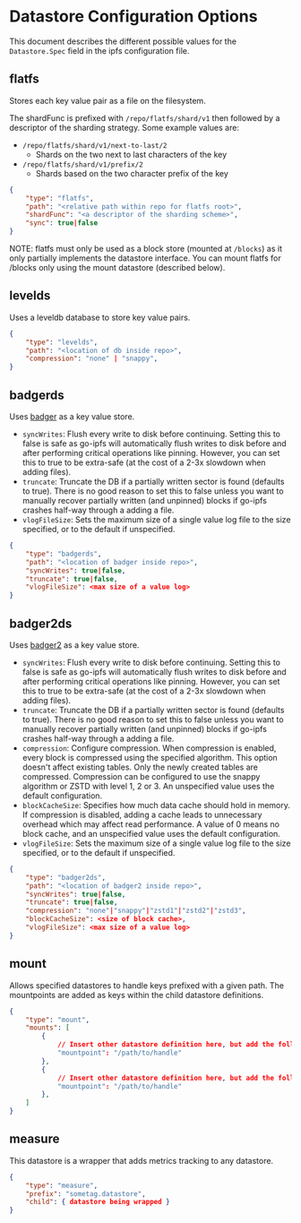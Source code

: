 # Datastore Configuration Options

This document describes the different possible values for the `Datastore.Spec`
field in the ipfs configuration file.

## flatfs

Stores each key value pair as a file on the filesystem.

The shardFunc is prefixed with `/repo/flatfs/shard/v1` then followed by a descriptor of the sharding strategy. Some example values are:
- `/repo/flatfs/shard/v1/next-to-last/2`
  - Shards on the two next to last characters of the key
- `/repo/flatfs/shard/v1/prefix/2`
  - Shards based on the two character prefix of the key

```json
{
	"type": "flatfs",
	"path": "<relative path within repo for flatfs root>",
	"shardFunc": "<a descriptor of the sharding scheme>",
	"sync": true|false
}
```

NOTE: flatfs must only be used as a block store (mounted at `/blocks`) as it only partially implements the datastore interface. You can mount flatfs for /blocks only using the mount datastore (described below).

## levelds
Uses a leveldb database to store key value pairs.

```json
{
	"type": "levelds",
	"path": "<location of db inside repo>",
	"compression": "none" | "snappy",
}
```

## badgerds

Uses [badger](https://github.com/dgraph-io/badger) as a key value store.

* `syncWrites`: Flush every write to disk before continuing. Setting this to false is safe as go-ipfs will automatically flush writes to disk before and after performing critical operations like pinning. However, you can set this to true to be extra-safe (at the cost of a 2-3x slowdown when adding files).
* `truncate`: Truncate the DB if a partially written sector is found (defaults to true). There is no good reason to set this to false unless you want to manually recover partially written (and unpinned) blocks if go-ipfs crashes half-way through a adding a file.
* `vlogFileSize`: Sets the maximum size of a single value log file to the size specified, or to the default if unspecified.

```json
{
	"type": "badgerds",
	"path": "<location of badger inside repo>",
	"syncWrites": true|false,
	"truncate": true|false,
	"vlogFileSize": <max size of a value log>
}
```

## badger2ds

Uses [badger2](https://github.com/dgraph-io/badger) as a key value store.

* `syncWrites`: Flush every write to disk before continuing. Setting this to false is safe as go-ipfs will automatically flush writes to disk before and after performing critical operations like pinning. However, you can set this to true to be extra-safe (at the cost of a 2-3x slowdown when adding files).
* `truncate`: Truncate the DB if a partially written sector is found (defaults to true). There is no good reason to set this to false unless you want to manually recover partially written (and unpinned) blocks if go-ipfs crashes half-way through a adding a file.
* `compression`: Configure compression. When compression is enabled, every block is compressed using the specified algorithm. This option doesn't affect existing tables. Only the newly created tables are compressed. Compression can be configured to use the snappy algorithm or ZSTD with level 1, 2 or 3.  An unspecified value uses the default configuration.
* `blockCacheSize`: Specifies how much data cache should hold in memory. If compression is disabled, adding a cache leads to unnecessary overhead which may affect read performance. A value of 0 means no block cache, and an unspecified value uses the default configuration.
* `vlogFileSize`: Sets the maximum size of a single value log file to the size specified, or to the default if unspecified.

```json
{
	"type": "badger2ds",
	"path": "<location of badger2 inside repo>",
	"syncWrites": true|false,
	"truncate": true|false,
	"compression": "none"|"snappy"|"zstd1"|"zstd2"|"zstd3",
	"blockCacheSize": <size of block cache>,
	"vlogFileSize": <max size of a value log>
}
```

## mount

Allows specified datastores to handle keys prefixed with a given path.
The mountpoints are added as keys within the child datastore definitions.

```json
{
	"type": "mount",
	"mounts": [
		{
			// Insert other datastore definition here, but add the following key:
			"mountpoint": "/path/to/handle"
		},
		{
			// Insert other datastore definition here, but add the following key:
			"mountpoint": "/path/to/handle"
		},
	]
}
```

## measure

This datastore is a wrapper that adds metrics tracking to any datastore.

```json
{
	"type": "measure",
	"prefix": "sometag.datastore",
	"child": { datastore being wrapped }
}
```

